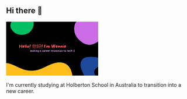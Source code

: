 ## Hi there 👋

<img src="https://github.com/WennieL/WennieL/blob/main/name_img.png" width=50% height=50%>


I'm currently studying at Holberton School in Australia to transition into a new career.
<!--
**WennieL/WennieL** is a ✨ _special_ ✨ repository because its `README.md` (this file) appears on your GitHub profile.

Here are some ideas to get you started:

- 🔭 I’m currently working on ...
- 🌱 I’m currently learning ...
- 👯 I’m looking to collaborate on ...
- 🤔 I’m looking for help with ...
- 💬 Ask me about ...
- 📫 How to reach me: ...
- 😄 Pronouns: ...
- ⚡ Fun fact: ...
-->
